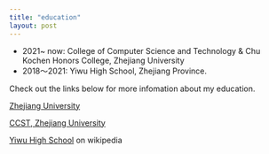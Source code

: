 ```yaml
---
title: "education"
layout: post
---
```

- 2021~ now: College of Computer Science and Technology & Chu Kochen Honors College, Zhejiang University
- 2018～2021: Yiwu High School, Zhejiang Province.

Check out the links below for more infomation about my education.



 [Zhejiang University][zju]
 
 [CCST, Zhejiang University][ccst]
 
 [Yiwu High School][ywhs] on wikipedia


[ywhs]: https://zh.wikipedia.org/wiki/%E6%B5%99%E6%B1%9F%E7%9C%81%E4%B9%89%E4%B9%8C%E4%B8%AD%E5%AD%A6
[zju]: https://www.zju.edu.cn/english/
[ccst]: http://www.en.cs.zju.edu.cn/
